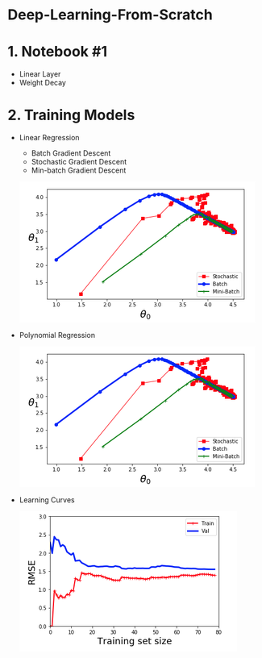 # Deep-Learning-From-Scratch

# 1. Notebook #1

- Linear Layer 
- Weight Decay

# 2. Training Models

- Linear Regression 

  - Batch Gradient Descent 
  - Stochastic Gradient Descent 
  - Min-batch Gradient Descent 

  ![image-20200214211719397](imgs/linear_regression_comparison.png)

- Polynomial Regression

  ![image-20200214211857997](imgs/poly_degrees.png)

- Learning Curves 

  ![image-20200214212033243](imgs/learning_curves.png)